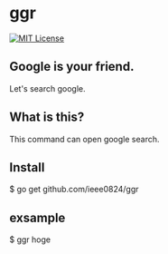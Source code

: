 # ggr

[![MIT License](http://img.shields.io/badge/license-MIT-blue.svg?style=flat)](LICENSE)

## Google is your friend.
Let's search google.

## What is this?
This command can open google search.

## Install
$ go get github.com/ieee0824/ggr

## exsample
$ ggr hoge

